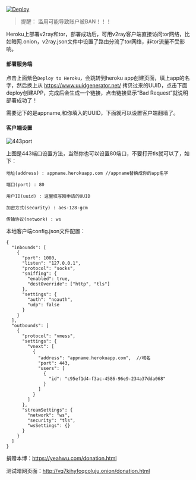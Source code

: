 [![Deploy](https://www.herokucdn.com/deploy/button.png)](https://dashboard.heroku.com/new?template=https://github.com/yeahwu/kinto)

> 提醒： 滥用可能导致账户被BAN！！！

Heroku上部署v2ray和tor，部署成功后，可用v2ray客户端直接访问tor网络，比如暗网.onion，v2ray.json文件中设置了路由分流了tor网络，非tor流量不受影响。

#### 部署服务端

点击上面紫色`Deploy to Heroku`，会跳转到heroku app创建页面，填上app的名字，然后换上从 https://www.uuidgenerator.net/ 拷贝过来的UUID，点击下面deploy创建APP，完成后会生成一个链接，点击链接显示“Bad Request”就说明部署成功了！

需要记下的是appname,和你填入的UUID，下面就可以设置客户端翻墙了。

#### 客户端设置

![443port](https://github.com/yeahwu/kinto/raw/master/img/kinto3.jpg)

上图是443端口设置方法，当然你也可以设置80端口，不要打开tls就可以了，如下：

```
地址(address) : appname.herokuapp.com	//appname替换成你的app名字

端口(port) : 80

用户ID(uuid) : 这里填写刚申请的UUID

加密方式(security) : aes-128-gcm

传输协议(network) : ws
```

本地客户端config.json文件配置：
```
{
  "inbounds": [
    {
      "port": 1080,
      "listen": "127.0.0.1",
      "protocol": "socks",
      "sniffing": {
        "enabled": true,
        "destOverride": ["http", "tls"]
      },
      "settings": {
        "auth": "noauth",
        "udp": false
      }
    }
  ],
  "outbounds": [
    {
      "protocol": "vmess",
      "settings": {
        "vnext": [
          {
            "address": "appname.herokuapp.com",  //域名
            "port": 443,
            "users": [
              {
                "id": "c95ef1d4-f3ac-4586-96e9-234a37dda068"
              }
            ]
          }
        ]
      },
      "streamSettings": {
        "network": "ws",
        "security": "tls",
        "wsSettings": {}
      }
    }
  ]
}
```
捐赠本博：https://yeahwu.com/donation.html

测试暗网页面：http://vq7kihyfoqcoluju.onion/donation.html
